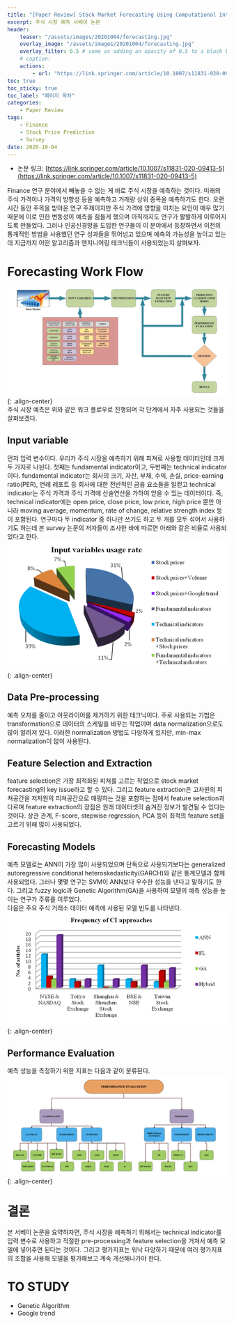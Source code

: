 ```yaml
---
title: "[Paper Review] Stock Market Forecasting Using Computational Intelligence: A Survey"
excerpt: 주식 시장 예측 서베이 논문
header:
    teaser: "/assets/images/20201004/forecasting.jpg"
    overlay_image: "/assets/images/20201004/forecasting.jpg"
    overlay_filter: 0.5 # same as adding an opacity of 0.5 to a black background
    # caption: 
    actions:
        - url: "https://link.springer.com/article/10.1007/s11831-020-09413-5"
toc: true
toc_sticky: true
toc_label: "페이지 목차"
categories: 
    - Paper Review
tags: 
    - Finance
    - Stock Price Prediction
    - Survey
date: 2020-10-04
---
```

- 논문 링크: [https://link.springer.com/article/10.1007/s11831-020-09413-5](https://link.springer.com/article/10.1007/s11831-020-09413-5)


Finance 연구 분야에서 빼놓을 수 없는 게 바로 주식 시장을 예측하는 것이다. 미래의 주식 가격이나 가격의 방향성 등을 예측하고
거래량 상위 종목을 예측하기도 한다. 오랜 시간 동안 주목을 받아온 연구 주제이지만 주식 가격에 영향을 미치는 요인이 매우 많기 때문에
이로 인한 변동성이 예측을 힘들게 했으며 아직까지도 연구가 활발하게 이루어지도록 만들었다. 그러나 인공신경망을 도입한 연구들이 이 분야에서 등장하면서 이전의 통계적인 방법을 사용했던 연구 성과들을 뛰어넘고 있으며 예측의 가능성을 높이고 있는데 지금까지 어떤 알고리즘과 엔지니어링 테크닉들이 사용되었는지 살펴보자.

# Forecasting Work Flow
![forecasting](/assets/images/20201004/forecasting.jpg){: .align-center}   
주식 시장 예측은 위와 같은 워크 플로우로 진행되며 각 단계에서 자주 사용되는 것들을 살펴보겠다.

## Input variable
먼저 입력 변수이다. 우리가 주식 시장을 예측하기 위해 피쳐로 사용할 데이터인데 크게 두 가지로 나뉜다. 첫째는 fundamental indicator이고, 두번째는 technical indicator이다. fundamental indicator는 회사의 크기, 자산, 부채, 수익, 손실, price-earning ratio(PER), 연례 레포트 등 회사에 대한 전반적인 금융 요소들을 일컫고 technical indicator는 주식 가격과 주식 가격에 산술연산을 가하여 얻을 수 있는 데이터이다. 즉, technical indicator에는 open price, close price, low price, high price 뿐만 아니라 moving average, momentum, rate of change, relative strength index 등이 포함된다.
연구마다 두 indicator 중 하나만 쓰기도 하고 두 개를 모두 섞어서 사용하기도 하는데 본 survey 논문의 저자들이 조사한 바에 따르면 아래와 같은 비율로 사용되었다고 한다.  
![input variables](/assets/images/20201004/input_variables.jpg){: .align-center}   

## Data Pre-processing
예측 오차를 줄이고 아웃라이어를 제거하기 위한 테크닉이다. 주로 사용되는 기법은 transformation으로 데이터의 스케일을 바꾸는 작업이며 data normalization으로도 많이 알려져 있다. 이러한 normalization 방법도 다양하게 있지만, min-max normalization이 많이 사용된다.

## Feature Selection and Extraction
feature selection은 가장 최적화된 피쳐를 고르는 작업으로 stock market forecasting의 key issue라고 할 수 있다. 그리고 feature extraction은 고차원의 피쳐공간을 저차원의 피쳐공간으로 매핑하는 것을 포함하는 점에서 feature selection과 다르며 feature extraction의 장점은 원래 데이터셋의 숨겨진 정보가 발견될 수 있다는 것이다. 상관 관계, F-score, stepwise regression, PCA 등이 최적의 feature set을 고르기 위해 많이 사용되었다.

## Forecasting Models
예측 모델로는 ANN이 가장 많이 사용되었으며 단독으로 사용되기보다는 generalized autoregressive conditional heteroskedasticity(GARCH)와 같은 통계모델과 함께 사용되었다. 그러나 몇몇 연구는 SVM이 ANN보다 우수한 성능을 낸다고 말하기도 한다. 그리고 fuzzy logic과 Genetic Algorithm(GA)을 사용하여 모델의 예측 성능을 높이는 연구가 주류를 이루었다.  
다음은 주요 주식 거래소 데이터 예측에 사용된 모델 빈도를 나타낸다.
![CI approches frequency](/assets/images/20201004/CI_approches_frequency.jpg){: .align-center}   

## Performance Evaluation
예측 성능을 측정하기 위한 지표는 다음과 같이 분류된다.
![Performance metrics](/assets/images/20201004/performance_metrics.jpg){: .align-center}   

# 결론
본 서베이 논문을 요약하자면, 주식 시장을 예측하기 위해서는 technical indicator를 입력 변수로 사용하고 적절한 pre-processing과 feature selection을 거쳐서 예측 모델에 넣어주면 된다는 것이다. 그리고 평가지표는 워낙 다양하기 때문에 여러 평가지표의 조합을 사용해 모델을 평가해보고 계속 개선해나가야 한다.  

# TO STUDY
- Genetic Algorithm
- Google trend